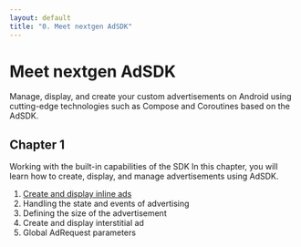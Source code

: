 ```yaml
---
layout: default
title: "0. Meet nextgen AdSDK"
---
```


# Meet nextgen AdSDK
Manage, display, and create your custom advertisements on Android using cutting-edge technologies such as Compose and Coroutines based on the AdSDK.

## Chapter 1
Working with the built-in capabilities of the SDK
In this chapter, you will learn how to create, display, and manage advertisements using AdSDK.

1. [Create and display inline ads](https://vm-mobile-sdk.github.io/nextgen-adsdk-android-release/additional-docs/create-and-display-inline-ads.html)
2. Handling the state and events of advertising
3. Defining the size of the advertisement
4. Create and display interstitial ad
5. Global AdRequest parameters
